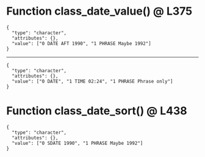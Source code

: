 # Function class_date_value() @ L375

    {
      "type": "character",
      "attributes": {},
      "value": ["0 DATE AFT 1990", "1 PHRASE Maybe 1992"]
    }

---

    {
      "type": "character",
      "attributes": {},
      "value": ["0 DATE", "1 TIME 02:24", "1 PHRASE Phrase only"]
    }

# Function class_date_sort() @ L438

    {
      "type": "character",
      "attributes": {},
      "value": ["0 SDATE 1990", "1 PHRASE Maybe 1992"]
    }

